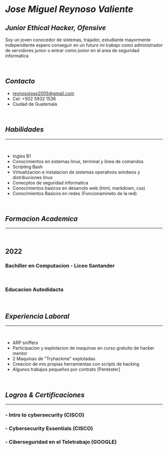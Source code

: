 # _**Jose Miguel Reynoso Valiente**_
## _Junior Ethical Hacker, Ofensive_

Soy un joven conocedor de sistemas, trajador, estudiante mayormente independiente espero conseguir en un futuro mi trabajo como administrador de servidores junior o entrar como junior en el area de seguridad informatica

<br>

<!-- linkedin o numero por donde contactarme -->
## _Contacto_


- reynosojose2005@gmail.com
- Cel: +502 5932 1536
- Ciudad de Guatemala




<br>

<!-- Habilidades, tanto en ciberseguridad como externas -->
## _Habilidades_
---

<br>


- Ingles B1
- Conocimientos en sistemas linux, terminal y linea de comandos
- Scripting Bash
- Virtualizacion e instalacion de sistemas operativos windwos y distribuciones linux
- Conecptos de seguridad informatica 
- Conocimientos basicos en desarrolo web (html, markdown, css)
- Conocimientos Basicos en redes (Funcionamineto de la red)

<br>

<!-- Maquinas explotadas, curssos, etc -->
## _Formacion Academica_
---

<br>

## 2022
### **Bachiller en Computacion - Liceo Santander**
<br>

### **Educacion Autodidacta** 

<br>

<!-- Mi experiencia -->
## _Experiencia Laboral_
---
<br>

- ARP sniffers 
- Participacion y explotacion de maquinas en curso gratuito de hacker mentor
- 2 Maquinas de "Tryhackme" explotadas
- Creacion de mis propias herramientas con scripts de hacking
- Algunos trabajos pequeños por contrato [Pentester]

<br>

<!-- Certificaciones -->
## _Logros & Certificaciones_
---
### - Intro to cybersecurity (CISCO)
### - Cybersecurity Essentials (CISCO)
### - Ciberseguridad en el Teletrabajo (GOOGLE)
